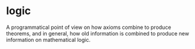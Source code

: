 # logic
A programmatical point of view on how axioms combine to produce theorems, and in general, how old information is combined to produce new information on mathematical logic.
